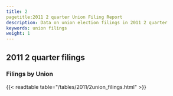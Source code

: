 ```yaml
---
title: 2
pagetitle:2011 2 quarter Union Filing Report
description: Data on union election filings in 2011 2 quarter 
keywords: union filings
weight: 1
---
```


## 2011 2 quarter filings

### Filings by Union
{{< readtable table="/tables/2011/2union_filings.html" >}}

